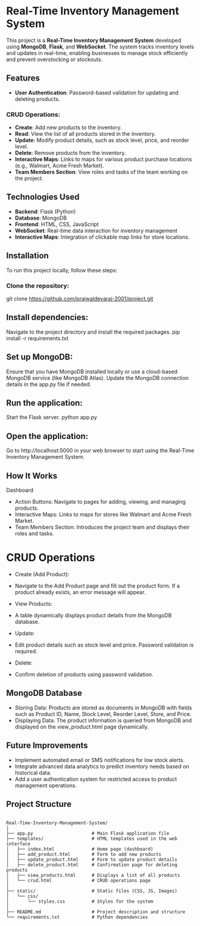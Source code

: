 # Real-Time Inventory Management System

This project is a **Real-Time Inventory Management System** developed using **MongoDB**, **Flask**, and **WebSocket**. The system tracks inventory levels and updates in real-time, enabling businesses to manage stock efficiently and prevent overstocking or stockouts.

## Features

- **User Authentication**: Password-based validation for updating and deleting products.
  
### CRUD Operations:
- **Create**: Add new products to the inventory.
- **Read**: View the list of all products stored in the inventory.
- **Update**: Modify product details, such as stock level, price, and reorder level.
- **Delete**: Remove products from the inventory.
- **Interactive Maps**: Links to maps for various product purchase locations (e.g., Walmart, Acme Fresh Market).
- **Team Members Section**: View roles and tasks of the team working on the project.

## Technologies Used

- **Backend**: Flask (Python)
- **Database**: MongoDB
- **Frontend**: HTML, CSS, JavaScript
- **WebSocket**: Real-time data interaction for inventory management
- **Interactive Maps**: Integration of clickable map links for store locations.

## Installation

To run this project locally, follow these steps:

### Clone the repository:
git clone https://github.com/prajwaldevaraj-2001/project.git

## Install dependencies:
Navigate to the project directory and install the required packages.
pip install -r requirements.txt

## Set up MongoDB:
Ensure that you have MongoDB installed locally or use a cloud-based MongoDB service (like MongoDB Atlas).
Update the MongoDB connection details in the app.py file if needed.

## Run the application:
Start the Flask server.
python app.py

## Open the application:
Go to http://localhost:5000 in your web browser to start using the Real-Time Inventory Management System.

## How It Works
Dashboard
- Action Buttons: Navigate to pages for adding, viewing, and managing products.
- Interactive Maps: Links to maps for stores like Walmart and Acme Fresh Market.
- Team Members Section: Introduces the project team and displays their roles and tasks.

# CRUD Operations
- Create (Add Product):
- Navigate to the Add Product page and fill out the product form. If a product already exists, an error message will appear.

- View Products:
- A table dynamically displays product details from the MongoDB database.

- Update:
- Edit product details such as stock level and price. Password validation is required.

- Delete:
- Confirm deletion of products using password validation.

## MongoDB Database
- Storing Data: Products are stored as documents in MongoDB with fields such as Product ID, Name, Stock Level, Reorder Level, Store, and Price.
- Displaying Data: The product information is queried from MongoDB and displayed on the view_product.html page dynamically.

## Future Improvements
- Implement automated email or SMS notifications for low stock alerts.
- Integrate advanced data analytics to predict inventory needs based on historical data.
- Add a user authentication system for restricted access to product management operations.

## Project Structure
```plaintext

Real-Time-Inventory-Management-System/
│
├── app.py                      # Main Flask application file
├── templates/                  # HTML templates used in the web interface
│   ├── index.html              # Home page (dashboard)
│   ├── add_product.html        # Form to add new products
│   ├── update_product.html     # Form to update product details
│   ├── delete_product.html     # Confirmation page for deleting products
│   ├── view_products.html      # Displays a list of all products
│   └── crud.html               # CRUD operations page
│
├── static/                     # Static files (CSS, JS, Images)
│   └── css/
│       └── styles.css          # Styles for the system
│
├── README.md                   # Project description and structure
└── requirements.txt            # Python dependencies
